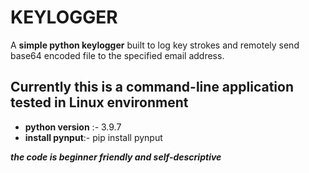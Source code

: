 # KEYLOGGER

A **simple python keylogger** built to log key strokes and remotely
send base64 encoded file to the specified email address.

Currently this is a command-line application tested in Linux environment
---

- **python version** :- 3.9.7
- **install pynput**:- pip install pynput

***the code is beginner friendly and self-descriptive***

